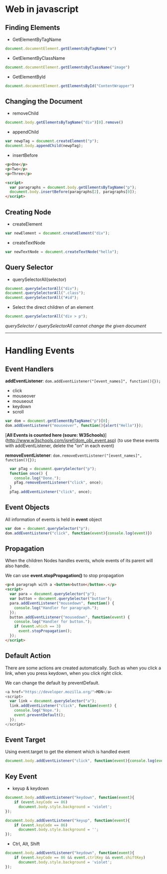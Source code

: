 # **Web in javascript**

## Finding Elements

+ GetElementByTagName
```javascript
document.documentElement.getElementsByTagName("a")
```

+ GetElementByClassName
```javascript
document.documentElement.getElementsByClassName("image")
```

+ GetElementById
```javascript
document.documentElement.getElementsById("ContentWrapper")
```

## Changing the Document

+ removeChild
```javascript
document.body.getElementsByTagName("div")[0].remove()
```

+ appendChild
```javascript
var newpTag = document.createElement("p");
document.body.appendChild(newpTag);
```

+ insertBefore
```html
<p>One</p>
<p>Two</p>
<p>Three</p>

<script>
  var paragraphs = document.body.getElementsByTagName("p");
  document.body.insertBefore(paragraphs[2], paragraphs[0]);
</script>
```

## Creating Node

+ createElement
```javascript
var newElement = document.createElement("div");
```

+ createTextNode
```javascript
var newTextNode = document.createTextNode("hello");
```

## Query Selector

+ querySelectorAll(selector)
```javascript
document.querySelectorAll("div");
document.querySelectorAll(".class");
document.querySelectorAll("#id");
```

+ Select the direct children of an element
```javascript
document.querySelectorAll("div > p");
```

*querySelector / querySelectorAll cannot change the given document*

----
# **Handling Events**

## Event Handlers

**addEventListener**: ```dom.addEventListener("[event_names]", function(){});```
+ click
+ mouseover
+ mouseout
+ keydown
+ scroll

```javascript
var dom = document.getElementByTagName("p")[0];
dom.addEventListener("mouseover", function(){alert("Hello")});
```

[**All Events is counted here (soure: W3Schools)**] (http://www.w3schools.com/jsref/dom_obj_event.asp) (to use these events with addEventListener, delete the "on" in each event)

**removeEventListener**: ```dom.removeEventListener("[event_names]", function(){});```
```javascript
  var pTag = document.querySelector("p");
  function once() {
    console.log("Done.");
    pTag.removeEventListener("click", once);
  }
  pTag.addEventListener("click", once);
```

## Event Objects
   All information of events is held in **event** object 
```javascript
var dom = document.querySelector("p");
dom.addEventListener("click", function(event){console.log(event)})
```

## Propagation
   When the children Nodes handles events, whole events of its parent will also handle.
   
   We can use **event.stopPropagation()** to stop propagation
```html
<p>A paragraph with a <button>button</button>.</p>
<script>
  var para = document.querySelector("p");
  var button = document.querySelector("button");
  para.addEventListener("mousedown", function() {
    console.log("Handler for paragraph.");
  });
  button.addEventListener("mousedown", function(event) {
    console.log("Handler for button.");
    if (event.which == 3)
      event.stopPropagation();
  });
</script>
```

## Default Action
There are some actions are created automatically. Such as when you click a link, when you press keydown, when you click right click.

We can change the default by  preventDefault.

```javascript
<a href="https://developer.mozilla.org/">MDN</a>
<script>
  var link = document.querySelector("a");
  link.addEventListener("click", function(event) {
    console.log("Nope.");
    event.preventDefault();
  });
</script>
```

## Event Target
Using event.target to get the element which is handled event
```javascript
document.body.addEventListener("click", function(event){console.log(event.target.nodeName)})
```
## Key Event

+ keyup & keydown
```javascript
document.body.addEventListener("keydown", function(event){
    if (event.keyCode == 86) 
      document.body.style.background = 'violet';
});

document.body.addEventListener("keyup", function(event){
    if (event.keyCode == 86) 
      document.body.style.background = '';
});
```
+ Ctrl, Alt, Shift
```javascript
document.body.addEventListener("keydown", function(event){
    if (event.keyCode == 86 && event.ctrlKey && event.shiftKey)
      document.body.style.background = 'violet';
});
```